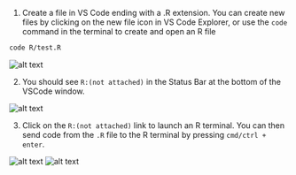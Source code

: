 
1. Create a file in VS Code ending with a .R extension. You can create new files by clicking on the new file icon in VS Code Explorer, or use the `code` command in the terminal to create and open an R file

```bash
code R/test.R
```

![alt text](../assets/rdev4.png)

2. You should see `R:(not attached)` in the Status Bar at the bottom of the VSCode window.

![alt text](../assets/rdev11.png)

3. Click on the `R:(not attached)` link to launch an R terminal. You can then send code from the `.R` file to the R terminal by pressing `cmd/ctrl + enter`.

![alt text](../assets/rdev12.png) ![alt text](../assets/rdev5.png)
